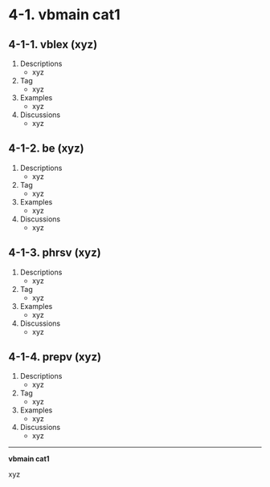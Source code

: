 # 4-1\. vbmain cat1

## 4-1-1\. vblex (xyz)

1. Descriptions
    - xyz
2. Tag
    - xyz
3. Examples
    - xyz
4. Discussions
    - xyz

## 4-1-2\. be (xyz)

1. Descriptions
    - xyz
2. Tag
    - xyz
3. Examples
    - xyz
4. Discussions
    - xyz

## 4-1-3\. phrsv (xyz)

1. Descriptions
    - xyz
2. Tag
    - xyz
3. Examples
    - xyz
4. Discussions
    - xyz

## 4-1-4\. prepv (xyz)

1. Descriptions
    - xyz
2. Tag
    - xyz
3. Examples
    - xyz
4. Discussions
    - xyz
---

**vbmain cat1**

xyz
